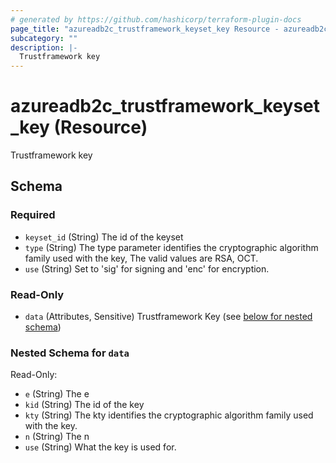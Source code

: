 ```yaml
---
# generated by https://github.com/hashicorp/terraform-plugin-docs
page_title: "azureadb2c_trustframework_keyset_key Resource - azureadb2c"
subcategory: ""
description: |-
  Trustframework key
---
```


# azureadb2c_trustframework_keyset_key (Resource)

Trustframework key



<!-- schema generated by tfplugindocs -->
## Schema

### Required

- `keyset_id` (String) The id of the keyset
- `type` (String) The type parameter identifies the cryptographic algorithm family used with the key, The valid values are RSA, OCT.
- `use` (String) Set to 'sig' for signing and 'enc' for encryption.

### Read-Only

- `data` (Attributes, Sensitive) Trustframework Key (see [below for nested schema](#nestedatt--data))

<a id="nestedatt--data"></a>
### Nested Schema for `data`

Read-Only:

- `e` (String) The e
- `kid` (String) The id of the key
- `kty` (String) The kty identifies the cryptographic algorithm family used with the key.
- `n` (String) The n
- `use` (String) What the key is used for.
